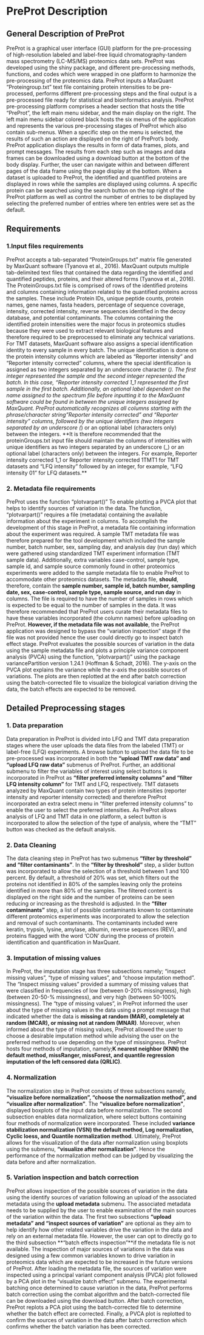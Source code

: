 PreProt Description
================

## **General Description of PreProt**

PreProt is a graphical user interface (GUI) platform for the
pre-processing of high-resolution labeled and label-free liquid
chromatography-tandem mass spectrometry (LC-MS/MS) proteomics data sets.
PreProt was developed using the shiny package, and different
pre-processing methods, functions, and codes which were wrapped in one
platform to harmonize the pre-processing of the proteomics data. PreProt
inputs a MaxQuant “Proteingroup.txt” text file containing protein
intensities to be pre-processed, performs different pre-processing steps
and the final output is a pre-processed file ready for statistical and
bioinformatics analysis. PreProt pre-processing platform comprises a
header section that hosts the title “PreProt”, the left main menu
sidebar, and the main display on the right. The left main menu sidebar
colored black hosts the six menus of the application and represents the
various pre-processing stages of PreProt which also contain sub-menus.
When a specific step on the menu is selected, the results of such an
action are displayed on the right of PreProt’s body. PreProt application
displays the results in form of data frames, plots, and prompt messages.
The results from each step such as images and data frames can be
downloaded using a download button at the bottom of the body display.
Further, the user can navigate within and between different pages of the
data frame using the page display at the bottom. When a dataset is
uploaded to PreProt, the identified and quantified proteins are
displayed in rows while the samples are displayed using columns. A
specific protein can be searched using the search button on the top
right of the PreProt platform as well as control the number of entries
to be displayed by selecting the preferred number of entries where ten
entries were set as the default.

## **Requirements**

### **1.Input files requirements**

PreProt accepts a tab-separated “ProteinGroups.txt” matrix file
generated by MaxQuant software (Tyanova et al., 2016). MaxQuant outputs
multiple tab-delimited text files that contained the data regarding the
identified and quantified peptides, proteins, and their altered forms
(Tyanova et al., 2016). The ProteinGroups.txt file is comprised of rows
of the identified proteins and columns containing information related to
the quantified proteins across the samples. These include Protein IDs,
unique peptide counts, protein names, gene names, fasta headers,
percentage of sequence coverage, intensity, corrected intensity, reverse
sequences identified in the decoy database, and potential contaminants.
The columns containing the identified protein intensities were the major
focus in proteomics studies because they were used to extract relevant
biological features and therefore required to be preprocessed to
eliminate any technical variations. For TMT datasets, MaxQuant software
also assigns a special identification identity to every sample in every
batch. The unique identification is done on the protein intensity
columns which are labeled as “Reporter intensity” and “Reporter
intensity corrected” columns, where the special identification is
assigned as two integers separated by an underscore character (*). The
first integer represented the sample and the second integer represented
the batch. In this case, “Reporter intensity corrected 1_1 represented
the first sample in the first batch. Additionally, an optional label
dependent on the name assigned to the spectrum file before inputting it
to the MaxQuant software could be found in between the unique integers
assigned by MaxQuant. PreProt automatically recognizes all columns
starting with the phrase/character string”Reporter intensity corrected”
and “Reporter intensity” columns, followed by the unique identifiers
(two integers separated by an underscore (*) or an optional label
(characters only) between the integers. \*\*It is therefore recommended
that the proteinGroups.txt input file should maintain the columns of
intensities with unique identifiers as two integers separated by an
underscore (\_) or an optional label (characters only) between the
integers. For example, Reporter intensity corrected 1_1 or Reporter
intensity corrected 1TMT1 for TMT datasets and “LFQ intensity” followed
by an integer, for example, “LFQ intensity 01” for LFQ datasets.\*\*

### **2. Metadata file requirements**

PreProt uses the function “plotvarpart()” To enable plotting a PVCA plot
that helps to identify sources of variation in the data. The function,
“plotvarpart()” requires a file (metadata) containing the available
information about the experiment in columns. To accomplish the
development of this stage in PreProt, a metadata file containing
information about the experiment was required. A sample TMT metadata
file was therefore prepared for the tool development which included the
sample number, batch number, sex, sampling day, and analysis day (run
day) which were gathered using standardized TMT experiment information
(TMT sample data). Additionally, extra variables case-control, sample
type, sample id, and sample source commonly found in other proteomics
experiments were added to the sample metadata file to enable PreProt to
accommodate other proteomics datasets. The metadata file, **should**,
therefore, contain the **sample number, sample id, batch number,
sampling date, sex, case-control, sample type, sample source, and run
day** in columns. The file is required to have the number of samples in
rows which is expected to be equal to the number of samples in the data.
It was therefore recommended that PreProt users curate their metadata
files to have these variables incorporated (the column names) before
uploading on PreProt. **However, if the metadata file was not
available**, the PreProt application was designed to bypass the
“variation inspection” stage if the file was not provided hence the user
could directly go to inspect batch effect stage. PreProt evaluates the
possible sources of variation in the data using the sample metadata file
and plots a principle variance component analysis (PVCA) using the
function, “plotvarpart()” using the package variancePartition version
1.24.1 (Hoffman & Schadt, 2016). The y-axis on the PVCA plot explains
the variance while the x-axis the possible sources of variations. The
plots are then replotted at the end after batch correction using the
batch-corrected file to visualize the biological variation driving the
data, the batch effects are expected to be removed.

## **Detailed Preprocessing stages**

### **1. Data preparation**

Data preparation in PreProt is divided into LFQ and TMT data preparation
stages where the user uploads the data files from the labeled (TMT) or
label-free (LFQ) experiments. A browse button to upload the data file to
be pre-processed was incorporated in both the **“upload TMT raw data”
and “upload LFQ raw data”** submenus of PreProt. Further, an additional
submenu to filter the variables of interest using select buttons is
incorporated in PreProt as **“filter preferred intensity columns” and
“filter LFQ intensity column”** for TMT and LFQ, respectively. TMT
datasets analyzed by MaxQuant contain two types of protein intensities
(reporter intensity and reporter intensity corrected) and therefore
PreProt incorporated an extra select menu in “filter preferred intensity
columns” to enable the user to select the preferred intensities. As
PreProt allows analysis of LFQ and TMT data in one platform, a select
button is incorporated to allow the selection of the type of analysis,
where the “TMT” button was checked as the default analysis.

### **2. Data Cleaning**

The data cleaning step in PreProt has two submenus **“filter by
threshold” and “filter contaminants”**. In the **“filter by threshold”**
step, a slider button was incorporated to allow the selection of a
threshold between 1 and 100 percent. By default, a threshold of 20% was
set, which filters out the proteins not identified in 80% of the samples
leaving only the proteins identified in more than 80% of the samples.
The filtered content is displayed on the right side and the number of
proteins can be seen reducing or increasing as the threshold is
adjusted. In the **“filter contaminants”** step, a list of possible
contaminants known to contaminate different proteomics experiments was
incorporated to allow the selection and removal of such contaminants.
The contaminants included were keratin, trypsin, lysine, amylase,
albumin, reverse sequences (REV), and proteins flagged with the word
‘CON’ during the process of protein identification and quantification in
MaxQuant.

### **3. Imputation of missing values**

In PreProt, the imputation stage has three subsections namely; “inspect
missing values”, “type of missing values”, and “choose imputation
method”. The “Inspect missing values” provided a summary of missing
values that were classified in frequencies of low (between 0-20%
missingness), high (between 20-50-% missingness), and very high (between
50-100% missingness). The “type of missing values”, in PreProt informed
the user about the type of missing values in the data using a prompt
message that indicated whether the data is **missing at random (MAR),
completely at random (MCAR), or missing not at random (MNAR)**.
Moreover, when informed about the type of missing values, PreProt
allowed the user to choose a desirable imputation method while advising
the user on the preferred method to use depending on the type of
missingness. PreProt hosts four methods of imputation, namely;**K
nearest neighbor (KNN) the default method, missRanger, missForest, and
quantile regression imputation of the left censored data (QRLIC)**.

### **4. Normalization**

The normalization step in PreProt consists of three subsections namely,
**“visualize before normalization”, “choose the normalization method”,
and “visualize after normalization”**. The **“visualize before
normalization”**, displayed boxplots of the input data before
normalization. The second subsection enables data normalization, where
select buttons containing four methods of normalization were
incorporated. These included **variance stabilization normalization
(VSN) the default method, Log normalization, Cyclic loess, and Quantile
normalization method**. Ultimately, PreProt allows for the visualization
of the data after normalization using boxplots using the submenu,
**“visualize after normalization”**. Hence the performance of the
normalization method can be judged by visualizing the data before and
after normalization.

### **5. Variation inspection and batch correction**

PreProt allows inspection of the possible sources of variation in the
data using the identify sources of variation following an upload of the
associated metadata using the **upload metadata** submenu. The
associated metadata needs to be supplied by the user to enable
examination of the main sources of the variation within the data. The
first two subsections **“upload metadata” and “inspect sources of
variation”** are optional as they aim to help identify how other related
variables drive the variation in the data and rely on an external
metadata file. However, the user can opt to directly go to the third
subsection **“batch effects inspection”**if the metadata file is not
available. The inspection of major sources of variations in the data was
designed using a few common variables known to drive variation in
proteomics data which are expected to be increased in the future
versions of PreProt. After loading the metadata file, the sources of
variation were inspected using a principal variant component analysis
(PVCA) plot followed by a PCA plot in the “visualize batch effect”
submenu. The experimental batching once determined to cause variation in
the data, PreProt performs batch correction using the combat algorithm
and the batch-corrected file can be downloaded using the download
button. After batch correction, PreProt replots a PCA plot using the
batch-corrected file to determine whether the batch effect are
corrected. Finally, a PVCA plot is replotted to confirm the sources of
variation in the data after batch correction which confirms whether the
batch variation has been corrected.
